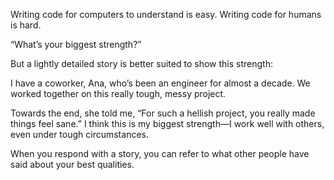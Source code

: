 Writing code for computers to understand is easy. Writing code for humans is hard.


“What’s your biggest strength?”

But a lightly detailed story is better suited to show this strength:

I have a coworker, Ana, who’s been an engineer for almost a decade. We worked together on this really tough, messy project.

Towards the end, she told me, “For such a hellish project, you really made things feel sane.” I think this is my biggest strength—I work well with others, even under tough circumstances.

When you respond with a story, you can refer to what other people have said about your best qualities. 